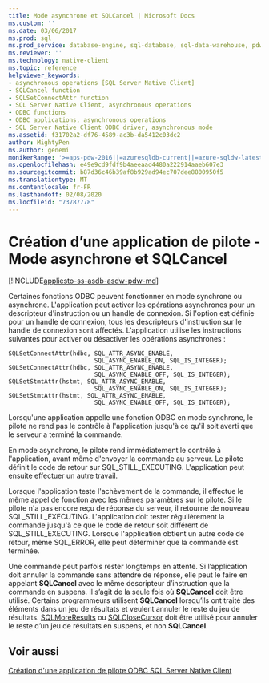 ```yaml
---
title: Mode asynchrone et SQLCancel | Microsoft Docs
ms.custom: ''
ms.date: 03/06/2017
ms.prod: sql
ms.prod_service: database-engine, sql-database, sql-data-warehouse, pdw
ms.reviewer: ''
ms.technology: native-client
ms.topic: reference
helpviewer_keywords:
- asynchronous operations [SQL Server Native Client]
- SQLCancel function
- SQLSetConnectAttr function
- SQL Server Native Client, asynchronous operations
- ODBC functions
- ODBC applications, asynchronous operations
- SQL Server Native Client ODBC driver, asynchronous mode
ms.assetid: f31702a2-df76-4589-ac3b-da5412c03dc2
author: MightyPen
ms.author: genemi
monikerRange: '>=aps-pdw-2016||=azuresqldb-current||=azure-sqldw-latest||>=sql-server-2016||=sqlallproducts-allversions||>=sql-server-linux-2017||=azuresqldb-mi-current'
ms.openlocfilehash: e49e9cd9fdf9b4aeeaad4480a222914aaeb607e3
ms.sourcegitcommit: b87d36c46b39af8b929ad94ec707dee8800950f5
ms.translationtype: MT
ms.contentlocale: fr-FR
ms.lasthandoff: 02/08/2020
ms.locfileid: "73787778"
---
```

# <a name="creating-a-driver-application---asynchronous-mode-and-sqlcancel"></a>Création d’une application de pilote - Mode asynchrone et SQLCancel
[!INCLUDE[appliesto-ss-asdb-asdw-pdw-md](../../../includes/appliesto-ss-asdb-asdw-pdw-md.md)]

  Certaines fonctions ODBC peuvent fonctionner en mode synchrone ou asynchrone. L'application peut activer les opérations asynchrones pour un descripteur d'instruction ou un handle de connexion. Si l'option est définie pour un handle de connexion, tous les descripteurs d'instruction sur le handle de connexion sont affectés. L'application utilise les instructions suivantes pour activer ou désactiver les opérations asynchrones :  
  
```  
SQLSetConnectAttr(hdbc, SQL_ATTR_ASYNC_ENABLE,  
                        SQL_ASYNC_ENABLE_ON, SQL_IS_INTEGER);  
SQLSetConnectAttr(hdbc, SQL_ATTR_ASYNC_ENABLE,  
                        SQL_ASYNC_ENABLE_OFF, SQL_IS_INTEGER);  
SQLSetStmtAttr(hstmt, SQL_ATTR_ASYNC_ENABLE,  
                        SQL_ASYNC_ENABLE_ON, SQL_IS_INTEGER);  
SQLSetStmtAttr(hstmt, SQL_ATTR_ASYNC_ENABLE,  
                        SQL_ASYNC_ENABLE_OFF, SQL_IS_INTEGER);  
```  
  
 Lorsqu'une application appelle une fonction ODBC en mode synchrone, le pilote ne rend pas le contrôle à l'application jusqu'à ce qu'il soit averti que le serveur a terminé la commande.  
  
 En mode asynchrone, le pilote rend immédiatement le contrôle à l'application, avant même d'envoyer la commande au serveur. Le pilote définit le code de retour sur SQL_STILL_EXECUTING. L'application peut ensuite effectuer un autre travail.  
  
 Lorsque l'application teste l'achèvement de la commande, il effectue le même appel de fonction avec les mêmes paramètres sur le pilote. Si le pilote n'a pas encore reçu de réponse du serveur, il retourne de nouveau SQL_STILL_EXECUTING. L'application doit tester régulièrement la commande jusqu'à ce que le code de retour soit différent de SQL_STILL_EXECUTING. Lorsque l'application obtient un autre code de retour, même SQL_ERROR, elle peut déterminer que la commande est terminée.  
  
 Une commande peut parfois rester longtemps en attente. Si l’application doit annuler la commande sans attendre de réponse, elle peut le faire en appelant **SQLCancel** avec le même descripteur d’instruction que la commande en suspens. Il s’agit de la seule fois où **SQLCancel** doit être utilisé. Certains programmeurs utilisent **SQLCancel** lorsqu’ils ont traité des éléments dans un jeu de résultats et veulent annuler le reste du jeu de résultats. [SQLMoreResults](../../../relational-databases/native-client-odbc-api/sqlmoreresults.md) ou [SQLCloseCursor](../../../relational-databases/native-client-odbc-api/sqlclosecursor.md) doit être utilisé pour annuler le reste d’un jeu de résultats en suspens, et non **SQLCancel**.  
  
## <a name="see-also"></a>Voir aussi  
 [Création d'une application de pilote ODBC SQL Server Native Client](../../../relational-databases/native-client/odbc/creating-a-driver-application.md)  
  
  
